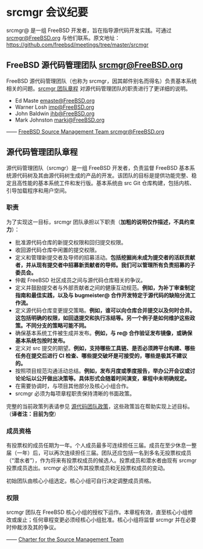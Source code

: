 # srcmgr 会议纪要

srcmgr@ 是一组 FreeBSD 开发者，旨在指导源代码开发实践。可通过 [srcmgr@FreeBSD.org](mailto:srcmgr@FreeBSD.org) 与他们联系。原文地址：<https://github.com/freebsd/meetings/tree/master/srcmgr>

## FreeBSD 源代码管理团队 [srcmgr@FreeBSD.org](mailto:srcmgr@FreeBSD.org)

FreeBSD 源代码管理团队（也称为 srcmgr，因其邮件别名而得名）负责基本系统相关的问题。[srcmgr 团队章程](https://www.freebsd.org/srcmgr/charter/) 对源代码管理团队的职责进行了更详细的说明。

* Ed Maste [emaste@FreeBSD.org](mailto:emaste@FreeBSD.org)
* Warner Losh [imp@FreeBSD.org](mailto:imp@FreeBSD.org)
* John Baldwin [jhb@FreeBSD.org](mailto:jhb@FreeBSD.org)
* Mark Johnston [markj@FreeBSD.org](mailto:markj@FreeBSD.org)

—— [FreeBSD Source Management Team <srcmgr@FreeBSD.org>](https://www.freebsd.org/administration/#t-srcmgr)

## 源代码管理团队章程

源代码管理团队（srcmgr）是一组 FreeBSD 开发者，负责监督 FreeBSD 基本系统源代码树及其由源代码树生成的产品的开发。该团队的目标是提供功能完整、稳定且高性能的基本系统工件和发行版。基本系统由 src Git 仓库构建，包括内核、引导加载程序和用户空间。

### 职责

为了实现这一目标，srcmgr 团队承担以下职责（**加粗的说明仅作描述，不具约束力**）：

* 批准源代码仓库的新提交权限和回归提交权限。
* 收回源代码仓库中闲置的提交权限。
* 定义和管理新提交者及导师的招募活动。**包括挖掘尚未成为提交者的活跃贡献者，并从现有提交者中招募新贡献者的导师。我们可以管理所有负责招募的子委员会。**
* 仲裁 FreeBSD 社区成员之间与源代码仓库相关的争议。
* 定义并鼓励提交者与外部贡献者之间的健康互动规范。**例如，为补丁审查制定指南和最佳实践，以及与 bugmeister@ 合作开发特定于源代码的缺陷分流工作流。**
* 定义源代码仓库变更提交策略。**例如，谁可以向仓库合并提交以及何时合并。这包括明确的权限，如回退提交和执行冻结等。另一个例子是如何维护这些政策。不同分支的策略可能不同。**
* 确保基本系统工件被生成并发布。**例如，与 re@ 合作验证发布镜像，或确保基本系统包按时发布。**
* 定义对 src 提交的期望。**例如，支持哪些工具链、是否必须跨平台构建、哪些任务在提交后进行 CI 检查、哪些提交破坏是可接受的，哪些是极其不建议的。**
* 按照项目规范沟通活动总结。**例如，发布月度或季度报告，举办公开会议或讨论论坛以公开做出决策等。具体形式会随着时间演变，章程中未明确规定。**
* 在需要协调时，与项目其他部分及核心小组合作。
* srcmgr 必须为每项章程职责保持清晰的书面政策。

完整的当前政策列表请参见 [源代码团队政策](https://www.freebsd.org/srcmgr/policies/)，这些政策旨在帮助实现上述目标。（**译者注：目前为空**）

### 成员资格

有投票权的成员任期为一年。个人成员最多可连续担任三届。成员在至少休息一整届（一年）后，可以再次连续担任三届。团队还应包括一名到多名无投票权成员（“潜水者”），作为将来有投票权成员的候选人。投票成员和潜水者由现有 srcmgr 投票成员选出。srcmgr 必须公布其投票成员和无投票权成员的变动。

初始团队由核心小组选定。核心小组可自行决定调整成员资格。

### 权限

srcmgr 团队在 FreeBSD 核心小组的授权下运作。本章程有效，直至核心小组修改或废止；任何章程变更必须经核心小组批准。核心小组将监督 srcmgr 并在必要时仲裁涉及其的争议。

—— [Charter for the Source Management Team](https://www.freebsd.org/srcmgr/charter/)
